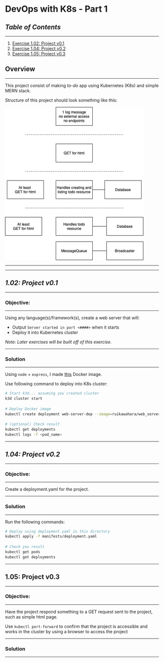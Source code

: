 # DevOps with K8s - Part 1

## *Table of Contents*
---
1. [Exercise 1.02: Project v0.1](#102-project-v01)
1. [Exercise 1.04: Project v0.2](#104-project-v02)
1. [Exercise 1.05: Project v0.3](#105-project-v03)


## Overview
---

This project consist of making *to-do* app using Kubernetes (K8s) and simple MERN stack. 

Structure of this project should look something like this:

![project structure](./project.webp)

---
---


## *1.02: Project v0.1*
---

### **Objective**:
---

Using any language(s)/framework(s), create a web server that will:
- Output `Server started in port <####>` when it starts 
- Deploy it into Kubernetes cluster

*Note: Later exercises will be built off of this exercise.*

---

### **Solution**
---

Using `node` + `express`, I made [this](https://hub.docker.com/r/ruikawahara/web_server) Docker image.

Use following command to deploy into K8s cluster:

``` bash
# Start k3d... assuming you created cluster
k3d cluster start

# Deploy Docker image
kubectl create deployment web-server-dep --image=ruikawahara/web_server

# (optional) Check result
kubectl get deployments
kubectl logs -f <pod_name>
```
---


## *1.04: Project v0.2*
---

### **Objective**:
---

Create a deployment.yaml for the project.

---

### **Solution**
---

Run the following commands:

``` bash
# Deploy using deployment.yaml in this directory
kubectl apply -f manifests/deployment.yaml

# Check you result
kubectl get pods
kubectl get deployments
```
---

## 1.05: Project v0.3
---

### **Objective**:
---

Have the project respond something to a GET request sent to the project, such as simple html page. 

Use `kubectl port-forward` to confirm that the project is accessible and works in the cluster by using a browser to access the project

---

### **Solution**
---


``` bash
```